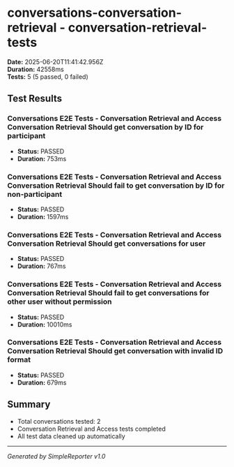 # conversations-conversation-retrieval - conversation-retrieval-tests

**Date:** 2025-06-20T11:41:42.956Z  
**Duration:** 42558ms  
**Tests:** 5 (5 passed, 0 failed)

## Test Results


### Conversations E2E Tests - Conversation Retrieval and Access Conversation Retrieval Should get conversation by ID for participant
- **Status:** PASSED
- **Duration:** 753ms



### Conversations E2E Tests - Conversation Retrieval and Access Conversation Retrieval Should fail to get conversation by ID for non-participant
- **Status:** PASSED
- **Duration:** 1597ms



### Conversations E2E Tests - Conversation Retrieval and Access Conversation Retrieval Should get conversations for user
- **Status:** PASSED
- **Duration:** 767ms



### Conversations E2E Tests - Conversation Retrieval and Access Conversation Retrieval Should fail to get conversations for other user without permission
- **Status:** PASSED
- **Duration:** 10010ms



### Conversations E2E Tests - Conversation Retrieval and Access Conversation Retrieval Should get conversation with invalid ID format
- **Status:** PASSED
- **Duration:** 679ms



## Summary

- Total conversations tested: 2
- Conversation Retrieval and Access tests completed
- All test data cleaned up automatically

---
*Generated by SimpleReporter v1.0*
